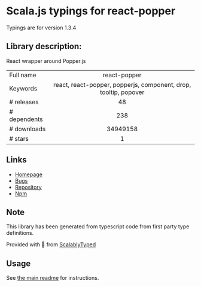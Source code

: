 
# Scala.js typings for react-popper

Typings are for version 1.3.4

## Library description:
React wrapper around Popper.js

|                    |                 |
| ------------------ | :-------------: |
| Full name          | react-popper |
| Keywords           | react, react-popper, popperjs, component, drop, tooltip, popover |
| # releases         | 48 |
| # dependents       | 238 |
| # downloads        | 34949158 |
| # stars            | 1 |

## Links
- [Homepage](https://github.com/souporserious/react-popper)
- [Bugs](https://github.com/souporserious/react-popper/issues)
- [Repository](https://github.com/souporserious/react-popper)
- [Npm](https://www.npmjs.com/package/react-popper)
    


## Note
This library has been generated from typescript code from first party type definitions.

Provided with :purple_heart: from [ScalablyTyped](https://github.com/oyvindberg/ScalablyTyped)

## Usage
See [the main readme](../../readme.md) for instructions.



